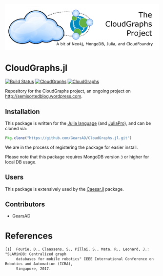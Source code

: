 ![GitHub Logo](/logo.png)

# CloudGraphs.jl

[![Build Status][build-img]][build-url]
[![CloudGraphs][cg-badge-v0.7]][cg-pkg-v0.7]
[![CloudGraphs][cg-badge-v1.0]][cg-pkg-v1.0]

Repository for the CloudGraphs project, an ongoing project on http://semisortedblog.wordpress.com.

## Installation

This package is written for the [Julia language](http://www.julialang.org) (and [JuliaPro](http://www.juliacomputing.com)), and can be cloned via:

```julia
Pkg.clone("https://github.com/GearsAD/CloudGraphs.jl.git")
```
We are in the process of registering the package for easier install.

Please note that this package requires MongoDB version `3` or higher for local DB usage.

## Users

This package is extensively used by the [Caesar.jl](http://www.github.com/dehann/Caesar.jl) package.

## Contributors

- GearsAD

# References

    [1]  Fourie, D., Claassens, S., Pillai, S., Mata, R., Leonard, J.: "SLAMinDB: Centralized graph
         databases for mobile robotics" IEEE International Conference on Robotics and Automation (ICRA),
         Singapore, 2017.


[cov-img]: https://codecov.io/github/GearsAD/CloudGraphs.jl/coverage.svg?branch=master
[cov-url]: https://codecov.io/github/GearsAD/CloudGraphs.jl?branch=master
[build-img]: https://travis-ci.org/GearsAD/CloudGraphs.jl.svg?branch=master
[build-url]: https://travis-ci.org/GearsAD/CloudGraphs.jl

[cg-badge-v0.7]: http://pkg.julialang.org/badges/CloudGraphs_0.7.svg
[cg-pkg-v0.7]: http://pkg.julialang.org/?pkg=CloudGraphs&ver=0.7
[cg-badge-v1.0]: http://pkg.julialang.org/badges/CloudGraphs_1.0.svg
[cg-pkg-v1.0]: http://pkg.julialang.org/?pkg=CloudGraphs&ver=1.0
